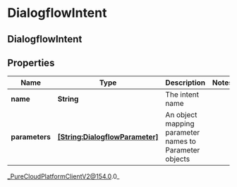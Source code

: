 # DialogflowIntent

## DialogflowIntent

## Properties

|Name | Type | Description | Notes|
|------------ | ------------- | ------------- | -------------|
| **name** | **String** | The intent name | |
| **parameters** | [**[String:DialogflowParameter]**](DialogflowParameter) | An object mapping parameter names to Parameter objects | |



_PureCloudPlatformClientV2@154.0.0_
